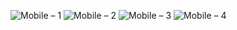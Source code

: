 ![Mobile – 1](https://user-images.githubusercontent.com/25367933/120860419-8f424180-c57d-11eb-8ff3-86eaa8e023f5.png)
![Mobile – 2](https://user-images.githubusercontent.com/25367933/120860427-91a49b80-c57d-11eb-9b43-3720abef6a05.png)
![Mobile – 3](https://user-images.githubusercontent.com/25367933/120854512-31116080-c575-11eb-8065-e1c35e37d0c3.png)
![Mobile – 4](https://user-images.githubusercontent.com/25367933/120854518-32db2400-c575-11eb-9446-69a0a19400f0.png)
